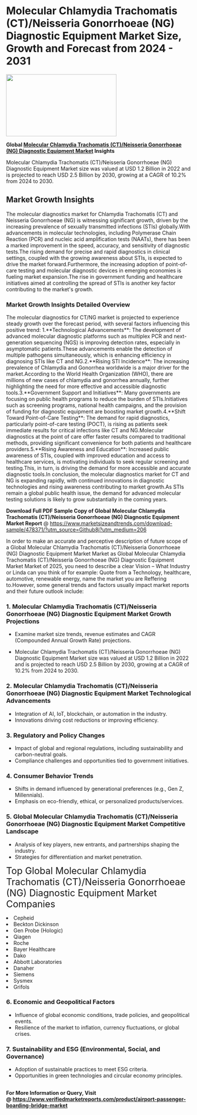 <H1>Molecular Chlamydia Trachomatis (CT)/Neisseria Gonorrhoeae (NG) Diagnostic Equipment Market Size, Growth and Forecast from 2024 - 2031</H1><img class="aligncenter size-medium wp-image-584254" src="https://thirdeyenews.in/wp-content/uploads/2024/09/Global-Market-Research-300x168.jpeg" alt="" width="300" height="168" /><p><strong>Global&nbsp;<a href="https://www.marketsizeandtrends.com/download-sample/478371/?utm_source=Github8j?utm_medium=206">Molecular Chlamydia Trachomatis (CT)/Neisseria Gonorrhoeae (NG) Diagnostic Equipment Market</a> Insights</strong></p><p>Molecular Chlamydia Trachomatis (CT)/Neisseria Gonorrhoeae (NG) Diagnostic Equipment Market size was valued at USD 1.2 Billion in 2022 and is projected to reach USD 2.5 Billion by 2030, growing at a CAGR of 10.2% from 2024 to 2030.</p><p><h2>Market Growth Insights</h2> The molecular diagnostics market for Chlamydia Trachomatis (CT) and Neisseria Gonorrhoeae (NG) is witnessing significant growth, driven by the increasing prevalence of sexually transmitted infections (STIs) globally.With advancements in molecular technologies, including Polymerase Chain Reaction (PCR) and nucleic acid amplification tests (NAATs), there has been a marked improvement in the speed, accuracy, and sensitivity of diagnostic tests.The rising demand for precise and rapid diagnostics in clinical settings, coupled with the growing awareness about STIs, is expected to drive the market forward.Furthermore, the increasing adoption of point-of-care testing and molecular diagnostic devices in emerging economies is fueling market expansion.The rise in government funding and healthcare initiatives aimed at controlling the spread of STIs is another key factor contributing to the market's growth. <h3>Market Growth Insights Detailed Overview</h3> The molecular diagnostics for CT/NG market is projected to experience steady growth over the forecast period, with several factors influencing this positive trend: 1.**Technological Advancements**: The development of advanced molecular diagnostic platforms such as multiplex PCR and next-generation sequencing (NGS) is improving detection rates, especially in asymptomatic patients.These advancements enable the detection of multiple pathogens simultaneously, which is enhancing efficiency in diagnosing STIs like CT and NG.2.**Rising STI Incidence**: The increasing prevalence of Chlamydia and Gonorrhea worldwide is a major driver for the market.According to the World Health Organization (WHO), there are millions of new cases of chlamydia and gonorrhea annually, further highlighting the need for more effective and accessible diagnostic tools.3.**Government Support and Initiatives**: Many governments are focusing on public health programs to reduce the burden of STIs.Initiatives such as screening programs, national health campaigns, and the provision of funding for diagnostic equipment are boosting market growth.4.**Shift Toward Point-of-Care Testing**: The demand for rapid diagnostics, particularly point-of-care testing (POCT), is rising as patients seek immediate results for critical infections like CT and NG.Molecular diagnostics at the point of care offer faster results compared to traditional methods, providing significant convenience for both patients and healthcare providers.5.**Rising Awareness and Education**: Increased public awareness of STIs, coupled with improved education and access to healthcare services, is motivating individuals to seek regular screening and testing.This, in turn, is driving the demand for more accessible and accurate diagnostic tools.In conclusion, the molecular diagnostics market for CT and NG is expanding rapidly, with continued innovations in diagnostic technologies and rising awareness contributing to market growth.As STIs remain a global public health issue, the demand for advanced molecular testing solutions is likely to grow substantially in the coming years.</p><p><span class=""><strong>Download Full PDF Sample Copy of Global Molecular Chlamydia Trachomatis (CT)/Neisseria Gonorrhoeae (NG) Diagnostic Equipment Market Report</strong> @ <a href="https://www.marketsizeandtrends.com/download-sample/478371/?utm_source=Github8j?utm_medium=206" target="_blank">https://www.marketsizeandtrends.com/download-sample/478371/?utm_source=Github8j?utm_medium=206</a></span></p><p>In order to make an accurate and perceptive description of future scope of a Global&nbsp;Molecular Chlamydia Trachomatis (CT)/Neisseria Gonorrhoeae (NG) Diagnostic Equipment Market Market as Global&nbsp;Molecular Chlamydia Trachomatis (CT)/Neisseria Gonorrhoeae (NG) Diagnostic Equipment Market Market of 2025, you need to describe a clear Vision &ndash; What Industry or Linda can you think of for example: Quote from a Technology, healthcare, automotive, renewable energy, name the market you are Reffering to.However, some general trends and factors usually impact market reports and their future outlook include:</p><h3>1.&nbsp;<strong>Molecular Chlamydia Trachomatis (CT)/Neisseria Gonorrhoeae (NG) Diagnostic Equipment Market Growth Projections</strong></h3><ul><li>Examine market size trends, revenue estimates and CAGR (Compounded Annual Growth Rate) projections.</li><li><p>Molecular Chlamydia Trachomatis (CT)/Neisseria Gonorrhoeae (NG) Diagnostic Equipment Market size was valued at USD 1.2 Billion in 2022 and is projected to reach USD 2.5 Billion by 2030, growing at a CAGR of 10.2% from 2024 to 2030.</p></li></ul><h3>2.&nbsp;<strong>Molecular Chlamydia Trachomatis (CT)/Neisseria Gonorrhoeae (NG) Diagnostic Equipment Market Technological Advancements</strong></h3><ul><li>Integration of AI, IoT, blockchain, or automation in the industry.</li><li>Innovations driving cost reductions or improving efficiency.</li></ul><h3>3.&nbsp;<strong>Regulatory and Policy Changes</strong></h3><ul><li>Impact of global and regional regulations, including sustainability and carbon-neutral goals.</li><li>Compliance challenges and opportunities tied to government initiatives.</li></ul><h3>4.&nbsp;<strong>Consumer Behavior Trends</strong></h3><ul><li>Shifts in demand influenced by generational preferences (e.g., Gen Z, Millennials).</li><li>Emphasis on eco-friendly, ethical, or personalized products/services.</li></ul><h3>5.&nbsp;<strong>Global Molecular Chlamydia Trachomatis (CT)/Neisseria Gonorrhoeae (NG) Diagnostic Equipment Market Competitive Landscape</strong></h3><ul><li>Analysis of key players, new entrants, and partnerships shaping the industry.</li><li>Strategies for differentiation and market penetration.</li></ul><p data-pm-slice="1 1 []"><span style="color: inherit; font-family: inherit; font-size: 25px;">Top Global Molecular Chlamydia Trachomatis (CT)/Neisseria Gonorrhoeae (NG) Diagnostic Equipment Market Companies</span></p><div class="" data-test-id=""><p><li>Cepheid</li><li> Beckton Dickinson</li><li> Gen Probe (Hologic)</li><li> Qiagen</li><li> Roche</li><li> Bayer Healthcare</li><li> Dako</li><li> Abbott Laboratories</li><li> Danaher</li><li> Siemens</li><li> Sysmex</li><li> Grifols</li></p></div><h3>6.&nbsp;<strong>Economic and Geopolitical Factors</strong></h3><ul><li>Influence of global economic conditions, trade policies, and geopolitical events.</li><li>Resilience of the market to inflation, currency fluctuations, or global crises.</li></ul><h3>7.&nbsp;<strong>Sustainability and ESG (Environmental, Social, and Governance)</strong></h3><ul><li>Adoption of sustainable practices to meet ESG criteria.</li><li>Opportunities in green technologies and circular economy principles.</li></ul><h2><strong style="font-size: 14px;">For More Information or Query, Visit @&nbsp;</strong><a style="background-color: #ffffff; font-size: 14px;" href="https://www.marketsizeandtrends.com/report/molecular-chlamydia-trachomatis-ct-neisseria-gonorrhoeae-ng-diagnostic-equipment-market/" target="_blank">https://www.verifiedmarketreports.com/product/airport-passenger-boarding-bridge-market</a></h2>